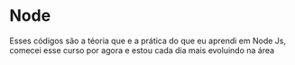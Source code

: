 # Node
Esses códigos são a téoria que e a prática do que eu aprendi em Node Js, comecei esse curso por agora e estou cada dia mais evoluindo na área
